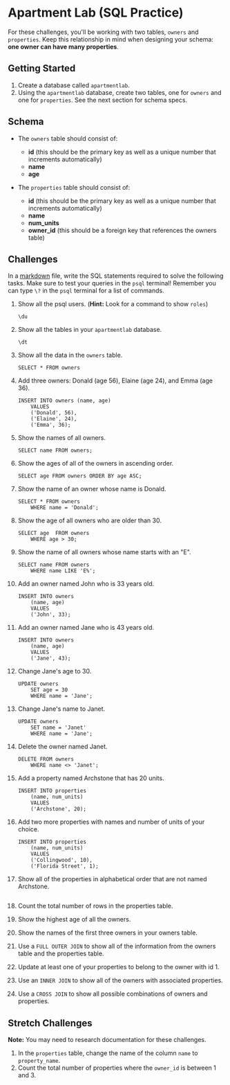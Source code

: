 # Apartment Lab (SQL Practice)

For these challenges, you'll be working with two tables, `owners` and `properties`. Keep this relationship in mind when designing your schema: **one owner can have many properties**.

## Getting Started

1. Create a database called `apartmentlab`.
2. Using the `apartmentlab` database, create two tables, one for `owners` and one for `properties`. See the next section for schema specs.

## Schema

* The `owners` table should consist of:
	* **id** (this should be the primary key as well as a unique number that increments automatically)
	* **name**
	* **age**

* The `properties` table should consist of:
	* **id** (this should be the primary key as well as a unique number that increments automatically)
	* **name**
	* **num_units**
	* **owner_id** (this should be a foreign key that references the owners table)

## Challenges

In a <a href="https://help.github.com/articles/markdown-basics" target="_blank">markdown</a> file, write the SQL statements required to solve the following tasks. Make sure to test your queries in the `psql` terminal! Remember you can type `\?` in the `psql` terminal for a list of commands.

1. Show all the psql users. (**Hint:** Look for a command to show `roles`)

	```
	\du
	```

2. Show all the tables in your `apartmentlab` database.

	```
	\dt
	```

3. Show all the data in the `owners` table.

	```
	SELECT * FROM owners
	```

4. Add three owners: Donald (age 56), Elaine (age 24), and Emma (age 36).

	```
	INSERT INTO owners (name, age)
		VALUES
		('Donald', 56),
		('Elaine', 24),
		('Emma', 36);
	```

5. Show the names of all owners.

	```
	SELECT name FROM owners;
	```

6. Show the ages of all of the owners in ascending order.

	```
	SELECT age FROM owners ORDER BY age ASC;
	```

7. Show the name of an owner whose name is Donald.

	```
	SELECT * FROM owners
		WHERE name = 'Donald';
	```

8. Show the age of all owners who are older than 30.

	```
	SELECT age  FROM owners
		WHERE age > 30;
	```

9. Show the name of all owners whose name starts with an "E".

	```
	SELECT name FROM owners
		WHERE name LIKE 'E%';
	```

10. Add an owner named John who is 33 years old.

	```
	INSERT INTO owners
		(name, age)
		VALUES
		('John', 33);

	```
11. Add an owner named Jane who is 43 years old.

	```
	INSERT INTO owners
		(name, age)
		VALUES
		('Jane', 43);
	```

12. Change Jane's age to 30.

	```
	UPDATE owners
		SET age = 30
		WHERE name = 'Jane';
	```

13. Change Jane's name to Janet.

	```
	UPDATE owners
		SET name = 'Janet'
		WHERE name = 'Jane';
	```

14. Delete the owner named Janet.

	```
	DELETE FROM owners
		WHERE name <> 'Janet';
	```

15. Add a property named Archstone that has 20 units.

	```
	INSERT INTO properties
		(name, num_units)
		VALUES
		('Archstone', 20);
	```
	
16. Add two more properties with names and number of units of your choice.

	```
	INSERT INTO properties
		(name, num_units)
		VALUES
		('Collingwood', 10),
		('Florida Street', 1);
	```

17. Show all of the properties in alphabetical order that are not named Archstone.

	```

	```

18. Count the total number of rows in the properties table.
19. Show the highest age of all the owners.
20. Show the names of the first three owners in your owners table.
21. Use a `FULL OUTER JOIN` to show all of the information from the owners table and the properties table.
22. Update at least one of your properties to belong to the owner with id 1.
23. Use an `INNER JOIN` to show all of the owners with associated properties.
24. Use a `CROSS JOIN` to show all possible combinations of owners and properties.

## Stretch Challenges

**Note:** You may need to research documentation for these challenges.

1. In the `properties` table, change the name of the column `name` to `property_name`.
2. Count the total number of properties where the `owner_id` is between 1 and 3.
